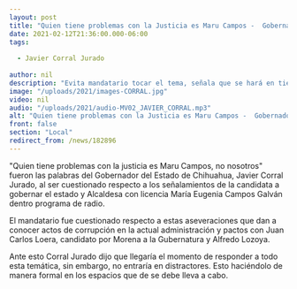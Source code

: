 ```yaml
---
layout: post
title: "Quien tiene problemas con la Justicia es Maru Campos -  Gobernador"
date: 2021-02-12T21:36:00.000-06:00
tags:
  
  - Javier Corral Jurado
  
author: nil
description: "Evita mandatario tocar el tema, señala que se hará en tiempo y lugar adecuado."
image: "/uploads/2021/images-CORRAL.jpg"
video: nil
audio: "/uploads/2021/audio-MV02_JAVIER_CORRAL.mp3"
alt: "Quien tiene problemas con la Justicia es Maru Campos -  Gobernador"
front: false
section: "Local"
redirect_from: /news/182896
---
```


"Quien tiene problemas con la justicia es Maru Campos, no nosotros" fueron las palabras del Gobernador del Estado de Chihuahua, Javier Corral Jurado, al ser cuestionado respecto a los señalamientos de la candidata a gobernar el estado y Alcaldesa con licencia María Eugenia Campos Galván dentro programa de radio.

El mandatario fue cuestionado respecto a estas aseveraciones que dan a conocer actos de corrupción en la actual administración y pactos con Juan Carlos Loera, candidato por Morena a la Gubernatura y Alfredo Lozoya.

Ante esto Corral Jurado dijo que llegaría el momento de responder a todo esta temática, sin embargo, no entraría en distractores. Esto haciéndolo de manera formal en los espacios que de se debe lleva a cabo.